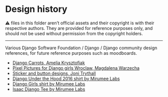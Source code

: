 # Design history

⚠️ files in this folder aren’t official assets and their copyright is with their respective authors. They are provided for reference purposes only, and should not be used without permission from the copyright holders.

---

Various Django Software Foundation / Django / Django community design references, for future reference purposes such as moodboards.

- [Django Carrots, Amelia Krysztofiak](https://www.behance.net/gallery/8730375/Django-Carrots)
- [Pixel Pictures for Django girls Wroclaw, Magdalena Warzecha](https://www.behance.net/gallery/22813321/Pixel-Pictures-for-Django-girls-Wroclaw-#)
- [Sticker and button designs, Joni Trythall](https://dribbble.com/shots/24192178-Sticker-and-Button-Designs)
- [Django Under the Hood 2016 shirt by Mirumee Labs](https://dribbble.com/shots/3099193-Django-Under-the-Hood-2016-souvenirs)
- [Django Girls shirt by Mirumee Labs](https://dribbble.com/shots/3824822-Django-Girls-Artwork)
- [Isaac Django Tee by Mirumee Labs](https://dribbble.com/shots/5755459-Archives-No-01-Isaac-Django-Tee)
